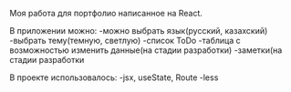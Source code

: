 Моя работа для портфолио написанное на React.

В приложении можно:
-можно выбрать язык(русский, казахский)
-выбрать тему(темную, светлую)
-список ToDo
-таблица с возможностью изменить данные(на стадии разработки)
-заметки(на стадии разработки


В проекте использовалось:
-jsx, useState, Route
-less
